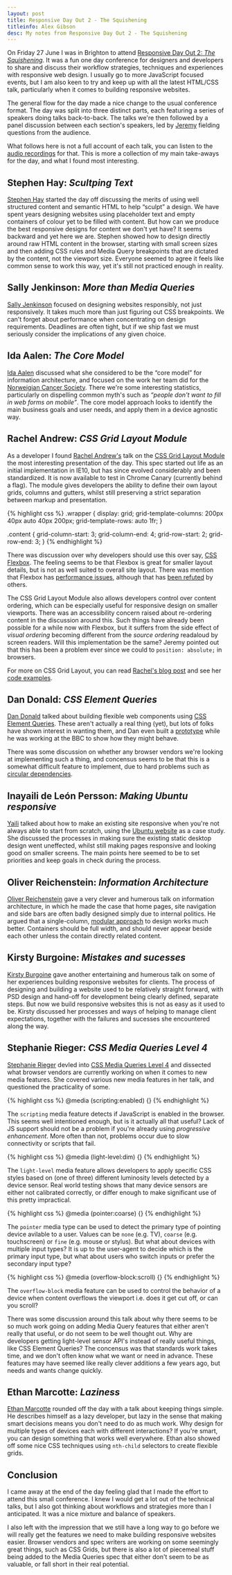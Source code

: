 ```yaml
---
layout: post
title: Responsive Day Out 2 - The Squishening
titleinfo: Alex Gibson
desc: My notes from Responsive Day Out 2 - The Squishening
---
```


On Friday 27 June I was in Brighton to attend [Responsive Day Out 2: *The Squishening*](http://responsiveconf.com/). It was a fun one day conference for designers and developers to share and discuss their workflow strategies, techniques and experiences with responsive web design. I usually go to more JavaScript focused events, but I am also keen to try and keep up with all the latest HTML/CSS talk, particularly when it comes to building responsive websites.

The general flow for the day made a nice change to the usual conference format. The day was split into three distinct parts, each featuring a series of speakers doing talks back-to-back. The talks we're then followed by a panel discussion between each section's speakers, led by [Jeremy](http://adactio.com/) fielding questions from the audience.

What follows here is not a full account of each talk, you can listen to the [audio recordings](http://huffduffer.com/adactio/tags/responsiveconf2) for that. This is more a collection of my main take-aways for the day, and what I found most interesting.

Stephen Hay: *Scultping Text*
----------------------------

[Stephen Hay](http://www.the-haystack.com/) started the day off discussing the merits of using well structured content and semantic HTML to help “sculpt” a design. We have spent years designing websites using placeholder text and empty containers of colour yet to be filled with content. But how can we produce the best responsive designs for content we don't yet have? It seems backward and yet here we are. Stephen showed how to design directly around raw HTML content in the browser, starting with small screen sizes and then adding CSS rules and Media Query breakpoints that are dictated by the content, not the viewport size. Everyone seemed to agree it feels like common sense to work this way, yet it's still not practiced enough in reality.

Sally Jenkinson: *More than Media Queries*
-----------------------------------------

[Sally Jenkinson](http://www.sallyjenkinson.co.uk/) focused on designing websites responsibly, not just responsively. It takes much more than just figuring out CSS breakpoints. We can't forget about performance when concentrating on design requirements. Deadlines are often tight, but if we ship fast we must seriously consider the implications of any given choice.

Ida Aalen: *The Core Model*
-------------------------

[Ida Aalen](http://iallenkelhet.no/) discussed what she considered to be the “core model” for information architecture, and focused on the work her team did for the [Norweigian Cancer Society](https://kreftforeningen.no/). There we're some interesting statistics, particularly on dispelling common myth's such as *“people don't want to fill in web forms on mobile”*. The core model approach looks to identify the main business goals and user needs, and apply them in a device agnostic way.

Rachel Andrew: *CSS Grid Layout Module*
---------------------------------------

As a developer I found [Rachel Andrew's](http://www.rachelandrew.co.uk/) talk on the [CSS Grid Layout Module](http://dev.w3.org/csswg/css-grid/) the most interesting presentation of the day. This spec started out life as an initial implementation in IE10, but has since evolved considerably and been standardized. It is now available to test in Chrome Canary (currently behind a flag). The module gives developers the ability to define their own layout grids, columns and gutters, whilst still preserving a strict separation between markup and presentation.

{% highlight css %}
.wrapper {
    display: grid;
    grid-template-columns: 200px 40px auto 40px 200px;
    grid-template-rows: auto 1fr;
}

.content {
    grid-column-start: 3;
    grid-column-end: 4;
    grid-row-start: 2;
    grid-row-end: 3;
}
{% endhighlight %}

There was discussion over why developers should use this over say, [CSS Flexbox](http://www.w3.org/TR/css3-flexbox/). The feeling seems to be that Flexbox is great for smaller layout details, but is not as well suited to overall site layout. There was mention that Flexbox has [performance issues](http://www.smashingmagazine.com/2013/05/23/building-the-new-financial-times-web-app-a-case-study/), although that has [been refuted](http://updates.html5rocks.com/2013/10/Flexbox-layout-isn-t-slow) by others.

The CSS Grid Layout Module also allows developers control over content ordering, which can be especially useful for responsive design on smaller viewports. There was an accessibility concern raised about re-ordering content in the discussion around this. Such things have already been possible for a while now with Flexbox, but it suffers from the side effect of *visual ordering* becoming different from the *source ordering* readaloud by screen readers. Will this implementation be the same? Jeremy pointed out that this has been a problem ever since we could to `position: absolute;` in browsers.

For more on CSS Grid Layout, you can read [Rachel's blog post](http://rachelandrew.co.uk/archives/2014/06/27/css-grid-layout-getting-to-grips-with-the-chrome-implementation/) and see her [code examples](http://rachelandrew.co.uk/presentations/css-grid).

Dan Donald: *CSS Element Queries*
---------------------------------

[Dan Donald](http://hereinthehive.com/) talked about building flexible web components using [CSS Element Queries](http://ianstormtaylor.com/media-queries-are-a-hack/). These aren't actually a real thing (yet), but lots of folks have shown interest in wanting them, and Dan even built a [prototype](https://github.com/bbc-sport/responsive-modules) while he was working at the BBC to show how they might behave.

There was some discussion on whether any browser vendors we're looking at implementing such a thing, and concensus seems to be that this is a somewhat difficult feature to implement, due to hard problems such as [circular dependencies](http://www.xanthir.com/b4PR0).

Inayaili de León Persson: *Making Ubuntu responsive*
----------------------------------------------------

[Yaili](http://yaili.com/) talked about how to make an existing site responsive when you're not always able to start from scratch, using the [Ubuntu website](http://www.ubuntu.com/) as a case study. She discussed the processes in making sure the existing static desktop design went uneffected, whilst still making pages responsive and looking good on smaller screens. The main points here seemed to be to set priorities and keep goals in check during the process.

Oliver Reichenstein: *Information Architecture*
-----------------------------------------------

[Oliver Reichenstein](http://ia.net/) gave a very clever and humerous talk on information architecture, in which he made the case that home pages, site navigation and side bars are often badly designed simply due to internal politics. He argued that a single-column, [modular approach](http://next.theguardian.com/blog/container-model-blended-content/) to design works much better. Containers should be full width, and should never appear beside each other unless the contain directly related content.

Kirsty Burgoine: *Mistakes and sucesses*
----------------------------------------

[Kirsty Burgoine](http://www.kirstyburgoine.co.uk/) gave another entertaining and humerous talk on some of her experiences building responsive websites for clients. The process of designing and building a website used to be relatively straight forward, with PSD design and hand-off for development being clearly defined, separate steps. But now we build responsive websites this is not as easy as it used to be. Kirsty discussed her processes and ways of helping to manage client expectations, together with the failures and sucesses she encountered along the way.

Stephanie Rieger: *CSS Media Queries Level 4*
---------------------------------------------

[Stephanie Rieger](http://yiibu.com/) devled into [CSS Media Queries Level 4](http://dev.w3.org/csswg/mediaqueries4/) and dissected what browser vendors are currently working on when it comes to new media features. She covered various new media features in her talk, and questioned the practicality of some.

{% highlight css %}
@media (scripting:enabled) {}
{% endhighlight %}

The `scripting` media feature detects if JavaScript is enabled in the browser. This seems well intentioned enough, but is it actually all that useful? Lack of JS support should not be a problem if you're already using *progressive enhancement*. More often than not, problems occur due to slow connectivity or scripts that fail.

{% highlight css %}
@media (light-level:dim) {}
{% endhighlight %}

The `light-level` media feature allows developers to apply specific CSS styles based on (one of three) different luminosity levels detected by a device sensor. Real world testing shows that many device sensors are either not calibrated correctly, or differ enough to make significant use of this pretty impractical.

{% highlight css %}
@media (pointer:coarse) {}
{% endhighlight %}

The `pointer` media type can be used to detect the primary type of pointing device avilable to a user. Values can be `none` (e.g. TV), `coarse` (e.g. touchscreen) or `fine` (e.g. mouse or stylus). But what about devices with multiple input types? It is up to the user-agent to decide which is the primary input type, but what about users who switch inputs or prefer the secondary input type?

{% highlight css %}
@media (overflow-block:scroll) {}
{% endhighlight %}

The `overflow-block` media feature can be used to control the behavior of a device when content overflows the viewport i.e. does it get cut off, or can you scroll?

There was some discussion around this talk about why there seems to be so much work going on adding Media Query features that either aren't really that useful, or do not seem to be well thought out. Why are developers getting light-level sensor API's instead of really useful things, like CSS Element Queries? The concensus was that standards work takes time, and we don't often know what we want or need in advance. These features may have seemed like really clever additions a few years ago, but needs and wants change quickly.

Ethan Marcotte: *Laziness*
----------------------------------------

[Ethan Marcotte](http://ethanmarcotte.com/) rounded off the day with a talk about keeping things simple. He describes himself as a lazy developer, but lazy in the sense that making smart decisions means you don't need to do as much work. Why design for multiple types of devices each with different interactions? If you're smart, you can design something that works well everywhere. Ethan also showed off some nice CSS techniques using `nth-child` selectors to create flexible grids.

Conclusion
----------

I came away at the end of the day feeling glad that I made the effort to attend this small conference. I knew I would get a lot out of the technical talks, but I also got thinking about workflows and strategies more than I anticipated. It was a nice mixture and balance of speakers.

I also left with the impression that we still have a long way to go before we will really get the features we need to make building responsive websites easier. Browser vendors and spec writers are working on some seemingly great things, such as CSS Grids, but there is also a lot of piecemeal stuff being added to the Media Queries spec that either don't seem to be as valuable, or fall short in their real potential.
